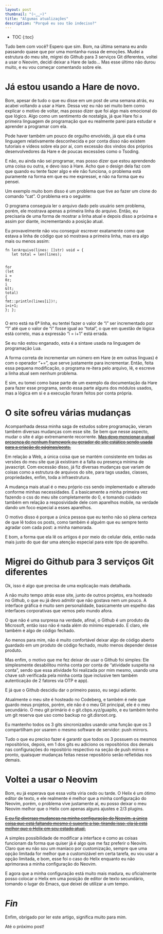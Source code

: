 ```yaml
---
layout: post
thumbnail: "(─‿‿─)"
title: "Algumas atualizações"
description: "Porquê eu sou tão indeciso?"
---
```

* TOC
{:toc}

Tudo bem com você? Espero que sim. Bom, na última semana eu ando passando
quase que por uma montanha-russa de emoções. Mudei a estrutura do meu site,
migrei do Github para 3 serviços Git diferentes, voltei a usar o Neovim, decidi
deixar a Hare de lado… Mas esse último não durou muito, e eu vou começar
comentando sobre ele.

# Já estou usando a Hare de novo.

Bom,
apesar de tudo o que eu disse em um post de uma semana atrás, eu acabei
voltando a usar a Hare. Dessa vez eu não sei muito bem como explicar o motivo
de voltar, mas posso dizer que foi algo mais emocional do que lógico. Algo como
um sentimento de nostalgia, já que Hare foi a primeira linguagem de programação
que eu realmente parei para estudar e aprender a programar com ela.

Pode
haver também um pouco de orgulho envolvido, já que ela é uma linguagem
relativamente desconhecida e por conta disso não existem tutoriais e vídeos
sobre ela por aí, com excessão dos vindos dos próprios desenvolvedores da Hare
e de poucas excessões como o Tsoding.

E não, eu ainda não sei programar,
mas posso dizer que estou aprendendo uma coisa ou outra, e devo isso à Hare.
Acho que o design dela faz com que quando eu tente fazer algo e ele não
funciona, o problema está puramente na forma em que eu me expressei, e não na
forma que eu pensei.

Um exemplo muito bom disso é um problema que tive
ao fazer um clone do comando “cat”. O problema era o seguinte:

O
programa conseguia ler o arquivo dado pelo usuário sem problema, porém, ele
mostrava apenas a primeira linha do arquivo. Então, eu precisaria de uma forma
de mostrar a linha atual e depois disso a próxima e assim por diante,
incrementando a posição atual.

Eu provavelmente não vou conseguir
escrever exatamente como que estava a linha de código que só mostrava a
primeira linha, mas era algo mais ou menos assim:

<div class="language-rust highlighter-rouge"><div class="highlight"><pre class="highlight"><code><span class="k">fn</span> <span class="nf">lerArquivo</span><span class="p">(</span><span class="n">lines</span><span class="p">:</span> <span class="p">[]</span><span class="nb">str</span><span class="p">)</span> <span class="n">void</span> <span class="o">=</span> <span class="p">{</span>
   <span class="k">let</span> <span class="n">total</span> <span class="o">=</span> <span class="nf">len</span><span class="p">(</span><span class="n">lines</span><span class="p">);</span>

   <span class="k">for</span> <span class="p">(</span><span class="k">let</span> <span class="n">i</span> <span class="o">=</span> <span class="mi">0</span><span class="n">z</span><span class="p">;</span> <span class="n">i</span> <span class="o">&amp;</span><span class="n">lt</span><span class="p">;</span> <span class="n">total</span><span class="p">)</span> <span class="p">{</span>
       <span class="nn">fmt</span><span class="p">::</span><span class="nf">println</span><span class="p">(</span><span class="n">lines</span><span class="p">[</span><span class="n">i</span><span class="p">])</span><span class="o">!</span><span class="p">;</span>
       <span class="n">i</span><span class="o">=</span><span class="n">i</span><span class="o">+</span><span class="mi">1</span><span class="p">;</span>
   <span class="p">};</span>
<span class="p">};</span>
</code></pre></div></div>

O erro está na 6ª linha, eu tentei fazer o valor de “i” ser incrementado por
“1” até que o valor de “i” fosse igual ao “total”, o que em questão de lógica
está correto, mas a expressão “i = i+1” está errada.

Se eu não estou
enganado, esta é a sintaxe usada na linguagem de programação Lua.

A
forma correta de incrementar um número em Hare (e em outras línguas) é com o
operador “+=”, que serve justamente para incrementar. Então, feita essa pequena
modificação, o programa re-itera pelo arquivo, lê, e escreve a linha atual sem
nenhum problema.

E sim, eu tomei como base parte de um exemplo da
documentação da Hare para fazer esse programa, sendo essa parte alguns dos
módulos usados, mas a lógica em si e a execução foram feitos por conta
própria.

# O site sofreu várias mudanças

Acompanhada dessa minha
saga de estudos sobre programação, vieram também diversas mudanças com esse
site. Se bem que nesse aspecto, mudar o site é algo extremamente
recorrente. <s><a href="/2024/04/29/automatizei-o-sistema-de-blogs-do-site.html">Mas devo mencionar a atual presença de nenhum framework ou
    gerador de site estático sendo usada para a criação de páginas/posts.</a></s>

Em
relação a Web, a única coisa que se mantém consistente em todas as versões do
meu site que já existiram é a falta ou presença mínima de javascript. Com
excessão disso, já fiz diversas mudanças que variam de coisas como a estrutura
de arquivos do site, para tags usadas, classes, propriedades, enfim, toda a
infraestrutura.

A mudança mais atual é o meu próprio css sendo
implementado e alterado conforme minhas necessidades. É a basicamente a minha
primeira vez fazendo o css do meu site completamente do 0, e tomando cuidado
também em relação a resposividade dele com aparelhos mobile, na verdade dando
um foco especial a esses aparelhos.

O motivo disso é porque a única
pessoa que eu tenho não só plena certeza de que lê todos os posts, como também
é alguém que eu sempre tento agradar com cada post: a minha namorada.

E
bom, a forma que ela lê os artigos é por meio do celular dela, então nada mais
justo do que dar uma atenção especial para este tipo de aparelho.

# Migrei do Github para 3 serviços Git diferentes

Ok, isso é algo que
precisa de uma explicação mais detalhada.

A não muito tempo atrás esse
site, junto de outros projetos, era hosteado no Github, o que eu já devo
admitir que não gostava nem um pouco. A interface gráfica é muito sem
personalidade, basicamente um espelho das interfaces corporativas que vemos
pelo mundo afora.

O que não é uma surpresa na verdade, afinal, o Github
é um produto da Microsoft, então isso não é nada além do mínimo esperado. E
claro, ele também é algo de código fechado.

Ao menos para mim, não é
muito confortável deixar algo de código aberto guardado em um produto de código
fechado, muito menos depender desse produto.

Mas enfim, o motivo que me
fez deixar de usar o Github foi simples: Ele simplesmente desabilitou minha
conta por conta de “atividade suspeita na conta”, sendo que essa atividade foi
realizada por mim mesmo, usando uma chave ssh verificada pela minha conta (que
inclusive tem também autenticação de 2 fatores via OTP e app).

E já que
o Github descidiu dar o primeiro passo, eu segui adiante.

Atualmente o
meu site é hosteado no Codeberg, e também é nele que guardo meus projetos,
porém, ele não é o meu Git principal, ele é o meu secundário. O meu git
primário é o git.cbps.xyz/guapito, e eu também tenho um git reserva que uso
como backup no git.disroot.org.

Eu mantenho todos os 3 gits
sincronizados usando uma função que os 3 compartilham por usarem o mesmo
software de servidor: push mirrors.

Tudo o que eu preciso fazer é
garantir que todos os 3 possuem os mesmos repositórios, depois, em 1 dos gits
eu adiciono os repositórios dos demais nas configurações do repositório
respectivo na seção de push mirros e pronto, quaisquer mudanças feitas nesse
repositório serão refletidas nos demais.

# Voltei a usar o Neovim

Bom, eu já esperava que essa volta viria cedo ou tarde. O Helix é um ótimo
editor de texto, e ele realmente é melhor que a minha configuração do Neovim,
porém, o problema vive justamente aí, eu posso deixar o meu Neovim melhor que o
Helix com apenas alguns ajustes e 2/3 plugins.

<s><a href="/2024/05/30/minha-nova-configura%C3%A7%C3%A3o-do-neovim.html">E eu fiz diversas
mudanças na minha configuração do Neovim, a única coisa que está faltando mesmo
é suporte a lsp, tirando isso, ela já está melhor que o Helix em seu estado
atual.</a></s>

A simples possibilidade de modificar a interface e como as coisas
funcionam da forma que quiser já é algo que me faz preferir o Neovim. Claro que
eu não sou um maníaco por customização, sempre que uma opção limitada for
melhor que a customizável em certa tarefa, eu vou usar a opção limitada, e bom,
esse foi o caso do Helix enquanto eu não aprimorava a minha configuração do
Neovim.

E agora que a minha configuração está muito mais madura, eu
oficialmente posso colocar o Helix em uma posição de editor de texto
secundário, tomando o lugar do Emacs, que deixei de utilizar a um tempo.

# _Fin_

Enfim, obrigado por ler este artigo, significa muito
para mim.

Até o próximo post!
